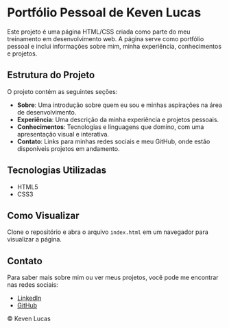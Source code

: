 # Portfólio Pessoal de Keven Lucas

Este projeto é uma página HTML/CSS criada como parte do meu treinamento em desenvolvimento web. A página serve como portfólio pessoal e inclui informações sobre mim, minha experiência, conhecimentos e projetos.

## Estrutura do Projeto

O projeto contém as seguintes seções:
- **Sobre**: Uma introdução sobre quem eu sou e minhas aspirações na área de desenvolvimento.
- **Experiência**: Uma descrição da minha experiência e projetos pessoais.
- **Conhecimentos**: Tecnologias e linguagens que domino, com uma apresentação visual e interativa.
- **Contato**: Links para minhas redes sociais e meu GitHub, onde estão disponíveis projetos em andamento.

## Tecnologias Utilizadas

- HTML5
- CSS3

## Como Visualizar

Clone o repositório e abra o arquivo `index.html` em um navegador para visualizar a página.

## Contato

Para saber mais sobre mim ou ver meus projetos, você pode me encontrar nas redes sociais:
- [LinkedIn](https://www.linkedin.com/in/keven-lucas-rodrigues-b9aa69296/)
- [GitHub](https://github.com/kevenlucas)

&copy; Keven Lucas
